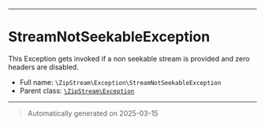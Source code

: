 ***

# StreamNotSeekableException

This Exception gets invoked if a non seekable stream is
provided and zero headers are disabled.



* Full name: `\ZipStream\Exception\StreamNotSeekableException`
* Parent class: [`\ZipStream\Exception`](../Exception.md)






***
> Automatically generated on 2025-03-15
